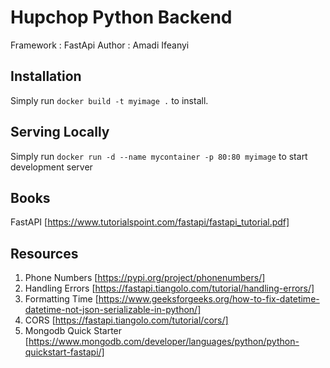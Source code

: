 # Hupchop Python Backend
Framework : FastApi
Author : Amadi Ifeanyi

## Installation
Simply run ```docker build -t myimage .``` to install.

## Serving Locally
Simply run ```docker run -d --name mycontainer -p 80:80 myimage``` to start development server

## Books
FastAPI [https://www.tutorialspoint.com/fastapi/fastapi_tutorial.pdf]

## Resources
1. Phone Numbers [https://pypi.org/project/phonenumbers/]
2. Handling Errors [https://fastapi.tiangolo.com/tutorial/handling-errors/]
3. Formatting Time [https://www.geeksforgeeks.org/how-to-fix-datetime-datetime-not-json-serializable-in-python/]
4. CORS [https://fastapi.tiangolo.com/tutorial/cors/]
5. Mongodb Quick Starter [https://www.mongodb.com/developer/languages/python/python-quickstart-fastapi/]